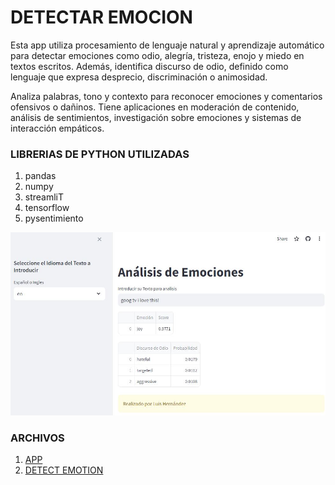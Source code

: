 # DETECTAR EMOCION

Esta app utiliza procesamiento de lenguaje natural y aprendizaje automático para detectar emociones como odio, alegría, tristeza, enojo y miedo en textos escritos. Además, identifica discurso de odio, definido como lenguaje que expresa desprecio, discriminación o animosidad.  

Analiza palabras, tono y contexto para reconocer emociones y comentarios ofensivos o dañinos. Tiene aplicaciones en moderación de contenido, análisis de sentimientos, investigación sobre emociones y sistemas de interacción empáticos.

### LIBRERIAS DE PYTHON UTILIZADAS  
1. pandas
1. numpy
1. streamliT
1. tensorflow
1. pysentimiento



![APP](https://github.com/luishernand/detect_emotion/blob/main/streamlit%20capture.JPG)

### ARCHIVOS 
1. [APP](https://detectemotion.streamlit.app/)    
1. [DETECT EMOTION](https://nbviewer.org/github/luishernand/detect_emotion/blob/main/Text_Analysis_Sentimiento.ipynb)

